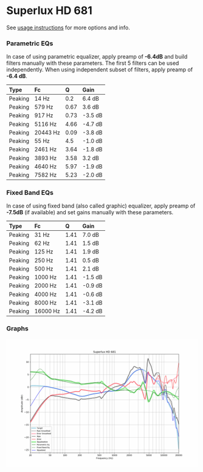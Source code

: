 # Superlux HD 681
See [usage instructions](https://github.com/jaakkopasanen/AutoEq#usage) for more options and info.

### Parametric EQs
In case of using parametric equalizer, apply preamp of **-6.4dB** and build filters manually
with these parameters. The first 5 filters can be used independently.
When using independent subset of filters, apply preamp of **-6.4 dB**.

| Type    | Fc       |    Q | Gain    |
|:--------|:---------|:-----|:--------|
| Peaking | 14 Hz    | 0.2  | 6.4 dB  |
| Peaking | 579 Hz   | 0.67 | 3.6 dB  |
| Peaking | 917 Hz   | 0.73 | -3.5 dB |
| Peaking | 5116 Hz  | 4.66 | -4.7 dB |
| Peaking | 20443 Hz | 0.09 | -3.8 dB |
| Peaking | 55 Hz    | 4.5  | -1.0 dB |
| Peaking | 2461 Hz  | 3.64 | -1.8 dB |
| Peaking | 3893 Hz  | 3.58 | 3.2 dB  |
| Peaking | 4640 Hz  | 5.97 | -1.9 dB |
| Peaking | 7582 Hz  | 5.23 | -2.0 dB |

### Fixed Band EQs
In case of using fixed band (also called graphic) equalizer, apply preamp of **-7.5dB**
(if available) and set gains manually with these parameters.

| Type    | Fc       |    Q | Gain    |
|:--------|:---------|:-----|:--------|
| Peaking | 31 Hz    | 1.41 | 7.0 dB  |
| Peaking | 62 Hz    | 1.41 | 1.5 dB  |
| Peaking | 125 Hz   | 1.41 | 1.9 dB  |
| Peaking | 250 Hz   | 1.41 | 0.5 dB  |
| Peaking | 500 Hz   | 1.41 | 2.1 dB  |
| Peaking | 1000 Hz  | 1.41 | -1.5 dB |
| Peaking | 2000 Hz  | 1.41 | -0.9 dB |
| Peaking | 4000 Hz  | 1.41 | -0.6 dB |
| Peaking | 8000 Hz  | 1.41 | -3.1 dB |
| Peaking | 16000 Hz | 1.41 | -4.2 dB |

### Graphs
![](./Superlux%20HD%20681.png)